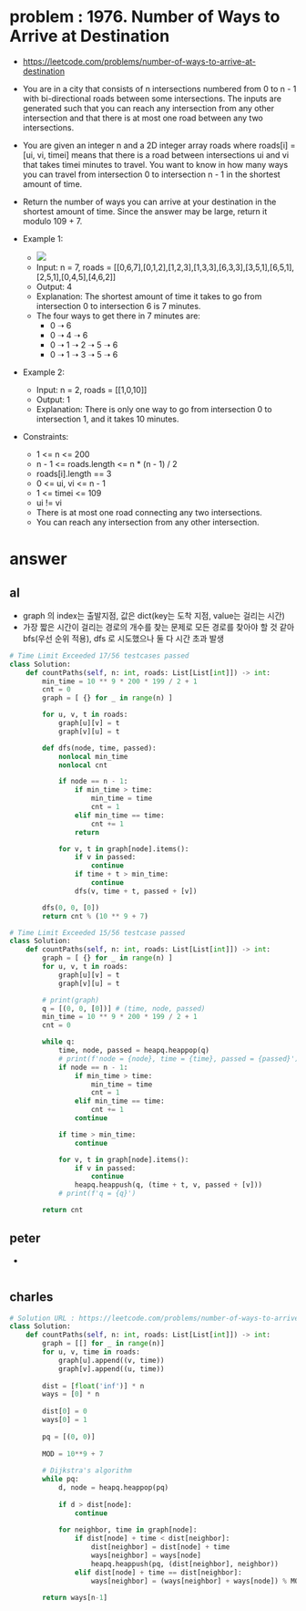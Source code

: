# problem : 1976. Number of Ways to Arrive at Destination
- https://leetcode.com/problems/number-of-ways-to-arrive-at-destination

- You are in a city that consists of n intersections numbered from 0 to n - 1 with bi-directional roads between some intersections. The inputs are generated such that you can reach any intersection from any other intersection and that there is at most one road between any two intersections.

- You are given an integer n and a 2D integer array roads where roads[i] = [ui, vi, timei] means that there is a road between intersections ui and vi that takes timei minutes to travel. You want to know in how many ways you can travel from intersection 0 to intersection n - 1 in the shortest amount of time.

- Return the number of ways you can arrive at your destination in the shortest amount of time. Since the answer may be large, return it modulo 109 + 7.

- Example 1:
    - ![](https://assets.leetcode.com/uploads/2025/02/14/1976_corrected.png)
    - Input: n = 7, roads = [[0,6,7],[0,1,2],[1,2,3],[1,3,3],[6,3,3],[3,5,1],[6,5,1],[2,5,1],[0,4,5],[4,6,2]]
    - Output: 4
    - Explanation: The shortest amount of time it takes to go from intersection 0 to intersection 6 is 7 minutes.
    - The four ways to get there in 7 minutes are:
        - 0 ➝ 6
        - 0 ➝ 4 ➝ 6
        - 0 ➝ 1 ➝ 2 ➝ 5 ➝ 6
        - 0 ➝ 1 ➝ 3 ➝ 5 ➝ 6

- Example 2:
    - Input: n = 2, roads = [[1,0,10]]
    - Output: 1
    - Explanation: There is only one way to go from intersection 0 to intersection 1, and it takes 10 minutes.
 
- Constraints:
    - 1 <= n <= 200
    - n - 1 <= roads.length <= n * (n - 1) / 2
    - roads[i].length == 3
    - 0 <= ui, vi <= n - 1
    - 1 <= timei <= 109
    - ui != vi
    - There is at most one road connecting any two intersections.
    - You can reach any intersection from any other intersection.

# answer

## al
- graph 의 index는 출발지점, 값은 dict(key는 도착 지점, value는 걸리는 시간)
- 가장 짧은 시간이 걸리는 경로의 개수를 찾는 문제로 모든 경로를 찾아야 할 것 같아 bfs(우선 순위 적용), dfs 로 시도했으나 둘 다 시간 초과 발생
```python
# Time Limit Exceeded 17/56 testcases passed
class Solution:
    def countPaths(self, n: int, roads: List[List[int]]) -> int:
        min_time = 10 ** 9 * 200 * 199 / 2 + 1
        cnt = 0
        graph = [ {} for _ in range(n) ]

        for u, v, t in roads:
            graph[u][v] = t
            graph[v][u] = t

        def dfs(node, time, passed):
            nonlocal min_time
            nonlocal cnt

            if node == n - 1:
                if min_time > time:
                    min_time = time
                    cnt = 1
                elif min_time == time:
                    cnt += 1
                return

            for v, t in graph[node].items():
                if v in passed:
                    continue
                if time + t > min_time:
                    continue
                dfs(v, time + t, passed + [v])

        dfs(0, 0, [0])
        return cnt % (10 ** 9 + 7)

# Time Limit Exceeded 15/56 testcase passed
class Solution:
    def countPaths(self, n: int, roads: List[List[int]]) -> int:
        graph = [ {} for _ in range(n) ]
        for u, v, t in roads:
            graph[u][v] = t
            graph[v][u] = t

        # print(graph)
        q = [(0, 0, [0])] # (time, node, passed)
        min_time = 10 ** 9 * 200 * 199 / 2 + 1
        cnt = 0

        while q:
            time, node, passed = heapq.heappop(q)
            # print(f'node = {node}, time = {time}, passed = {passed}')
            if node == n - 1:
                if min_time > time:
                    min_time = time
                    cnt = 1
                elif min_time == time:
                    cnt += 1
                continue

            if time > min_time:
                continue

            for v, t in graph[node].items():
                if v in passed:
                    continue
                heapq.heappush(q, (time + t, v, passed + [v]))
            # print(f'q = {q}')

        return cnt
```


## peter
- 
```python
```


## charles
```python
# Solution URL : https://leetcode.com/problems/number-of-ways-to-arrive-at-destination/solutions/6568355/dp-dijkstra-python-c-java-js-c-go-rust-kotlin/
class Solution:
    def countPaths(self, n: int, roads: List[List[int]]) -> int:
        graph = [[] for _ in range(n)]
        for u, v, time in roads:
            graph[u].append((v, time))
            graph[v].append((u, time))
            
        dist = [float('inf')] * n
        ways = [0] * n
        
        dist[0] = 0
        ways[0] = 1
        
        pq = [(0, 0)]
        
        MOD = 10**9 + 7
        
        # Dijkstra's algorithm
        while pq:
            d, node = heapq.heappop(pq)
            
            if d > dist[node]:
                continue
                
            for neighbor, time in graph[node]:
                if dist[node] + time < dist[neighbor]:
                    dist[neighbor] = dist[node] + time
                    ways[neighbor] = ways[node]
                    heapq.heappush(pq, (dist[neighbor], neighbor))
                elif dist[node] + time == dist[neighbor]:
                    ways[neighbor] = (ways[neighbor] + ways[node]) % MOD
        
        return ways[n-1]
```

